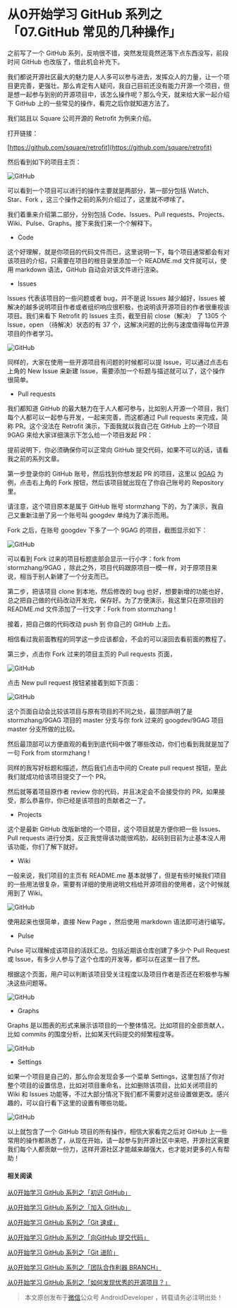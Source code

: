 # 从0开始学习 GitHub 系列之「07.GitHub 常见的几种操作」

之前写了一个 GitHub 系列，反响很不错，突然发现竟然还落下点东西没写，前段时间 GitHub 也改版了，借此机会补充下。

我们都说开源社区最大的魅力是人人多可以参与进去，发挥众人的力量，让一个项目更完善，更强壮。那么肯定有人疑问，我自己目前还没有能力开源一个项目，但是想一起参与到别的开源项目中，该怎么操作呢？那么今天，就来给大家一起介绍下 GitHub 上的一些常见的操作，看完之后你就知道方法了。

我们姑且以 Square 公司开源的 Retrofit 为例来介绍。

打开链接：

[https://github.com/square/retrofit](https://github.com/square/retrofit)

然后看到如下的项目主页：

![GitHub](http://stormzhang.com/image/github_project_home.png)

可以看到一个项目可以进行的操作主要就是两部分，第一部分包括 Watch、Star、Fork ，这三个操作之前的系列介绍过了，这里就不啰嗦了。

我们着重来介绍第二部分，分别包括 Code、Issues、Pull requests、Projects、Wiki、Pulse、Graphs。接下来我们来一个个解释下。

- Code

这个好理解，就是你项目的代码文件而已，这里说明一下，每个项目通常都会有对该项目的介绍，只需要在项目的根目录里添加一个 README.md 文件就可以，使用 markdown 语法，GitHub 自动会对该文件进行渲染。

- Issues

Issues 代表该项目的一些问题或者 bug，并不是说 Issues 越少越好，Issues 被解决的越多说明项目作者或者组织响应很积极，也说明该开源项目的作者很重视该项目。我们来看下 Retrofit 的 Issues 主页，截至目前 close（解决） 了 1305 个 Issue，open （待解决）状态的有 37 个，这解决问题的比例与速度值得每位开源项目的作者学习。

![GitHub](http://stormzhang.com/image/github_issues.png)

同样的，大家在使用一些开源项目有问题的时候都可以提 Issue，可以通过点击右上角的 New Issue 来新建 Issue，需要添加一个标题与描述就可以了，这个操作很简单。

- Pull requests

我们都知道 GitHub 的最大魅力在于人人都可参与，比如别人开源一个项目，我们每个人都可以一起参与开发，一起来完善，而这都通过 Pull requests 来完成，简称 PR。这个没法在 Retrofit 演示，下面我就以我自己在 GitHub 上的一个项目 9GAG 来给大家详细演示下怎么给一个项目发起 PR：

提前说明下，你必须确保你可以正常向 GitHub 提交代码，如果不可以的话，请看我之前的系列文章。

第一步登录你的 GitHub 账号，然后找到你想发起 PR 的项目，这里以 [9GAG](https://github.com/stormzhang/9GAG) 为例，点击右上角的 Fork 按钮，然后该项目就出现在了你自己账号的 Repository 里。

请注意，这个项目原本是属于 GitHub 账号 stormzhang 下的，为了演示，我自己又重新注册了另一个账号叫 googdev 单纯为了演示而用。

Fork 之后，在账号 googdev 下多了一个 9GAG 的项目，截图显示如下：

![GitHub](http://stormzhang.com/image/github_fork.png)

可以看到 Fork 过来的项目标题底部会显示一行小字：fork from stormzhang/9GAG ，除此之外，项目代码跟原项目一模一样，对于原项目来说，相当于别人新建了一个分支而已。

第二步，把该项目 clone 到本地，然后修改的 bug 也好，想要新增的功能也好，总之把自己做的代码改动开发完，保存好。为了方便演示，我这里只在原项目的 README.md 文件添加了一行文字：Fork from stormzhang !

接着，把自己做的代码改动 push 到 你自己的 GitHub 上去。

相信看过我前面教程的同学这一步应该都会，不会的可以滚回去看前面的教程了。

第三步，点击你 Fork 过来的项目主页的 Pull requests 页面，

![GitHub](http://stormzhang.com/image/github_new_pr.png)

点击 New pull request 按钮紧接着到如下页面：

![GitHub](http://stormzhang.com/image/github_compare_pr.png)

这个页面自动会比较该项目与原有项目的不同之处，最顶部声明了是 stormzhang/9GAG 项目的 master 分支与你 fork 过来的 googdev/9GAG 项目 master 分支所做的比较。

然后最顶部可以方便直观的看到到底代码中做了哪些改动，你们也看到我就是加了一句 Fork from stormzhang !

同样的我写好标题和描述，然后我们点击中间的 Create pull request 按钮，至此我们就成功给该项目提交了一个 PR。

然后就等着项目原作者 review 你的代码，并且决定会不会接受你的 PR，如果接受，那么恭喜你，你已经是该项目的贡献者之一了。

- Projects

这个是最新 GitHub 改版新增的一个项目，这个项目就是方便你把一些 Issues、Pull requests 进行分类，反正我觉得该功能很鸡肋，起码到目前为止基本没人用该功能，你们了解下就好。

- Wiki

一般来说，我们项目的主页有 README.me 基本就够了，但是有些时候我们项目的一些用法很复杂，需要有详细的使用说明文档给开源项目的使用者，这个时候就用到了 Wiki。

![GitHub](http://stormzhang.com/image/github_wiki.png)

使用起来也很简单，直接 New Page ，然后使用 markdown 语法即可进行编写。

- Pulse

Pulse 可以理解成该项目的活跃汇总。包括近期该仓库创建了多少个 Pull Request 或 Issue，有多少人参与了这个仓库的开发等，都可以在这里一目了然。

根据这个页面，用户可以判断该项目受关注程度以及项目作者是否还在积极参与解决这些问题等。

![GitHub](http://stormzhang.com/image/github_pulse.png)

- Graphs

Graphs 是以图表的形式来展示该项目的一个整体情况。比如项目的全部贡献人，比如 commits 的围度分析，比如某天代码提交的频繁程度等。

![GitHub](http://stormzhang.com/image/github_graphs.png)

- Settings

如果一个项目是自己的，那么你会发现会多一个菜单 Settings，这里包括了你对整个项目的设置信息，比如对项目重命名，比如删除该项目，比如关闭项目的 Wiki 和 Issues 功能等，不过大部分情况下我们都不需要对这些设置做更改。感兴趣的，可以自行看下这里的设置有哪些功能。

![GitHub](http://stormzhang.com/image/github_settings.png)

以上就包含了一个 GitHub 项目的所有操作，相信大家看完之后对 GitHub 上一些常用的操作都熟悉了，从现在开始，请一起参与到开源社区中来吧，开源社区需要我们每个人都贡献一份力，这样开源社区才能越来越强大，也才能对更多的人有帮助！

#### 相关阅读

[从0开始学习 GitHub 系列之「初识 GitHub」](http://stormzhang.com/github/2016/05/25/learn-github-from-zero1/)

[从0开始学习 GitHub 系列之「加入 GitHub」](http://stormzhang.com/github/2016/05/26/learn-github-from-zero2/)

[从0开始学习 GitHub 系列之「Git 速成」](http://stormzhang.com/github/2016/05/30/learn-github-from-zero3/)

[从0开始学习 GitHub 系列之「向GitHub 提交代码」](http://stormzhang.com/github/2016/06/04/learn-github-from-zero4/)

[从0开始学习 GitHub 系列之「Git 进阶」](http://stormzhang.com/github/2016/06/16/learn-github-from-zero5/)

[从0开始学习 GitHub 系列之「团队合作利器 BRANCH」](http://stormzhang.com/github/2016/07/09/learn-from-github-from-zero6/)

[从0开始学习 GitHub 系列之「如何发现优秀的开源项目？」](http://stormzhang.com/github/2016/07/28/learn-github-from-zero7/)

> 本文原创发布于[微信](http://lib.csdn.net/base/wechat)公众号 AndroidDeveloper ，转载请务必注明出处！
